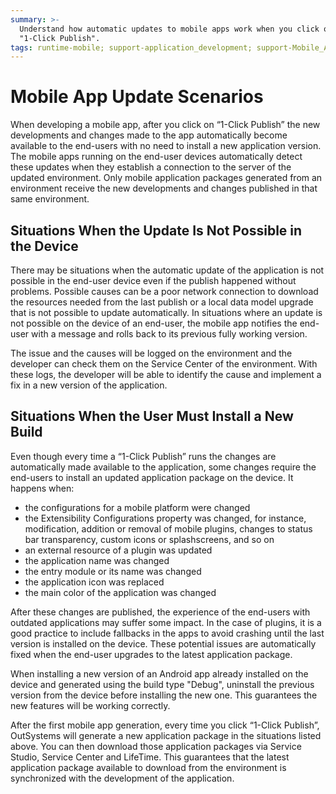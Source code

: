 ```yaml
---
summary: >-
  Understand how automatic updates to mobile apps work when you click on
  "1-Click Publish".
tags: runtime-mobile; support-application_development; support-Mobile_Apps
---
```


# Mobile App Update Scenarios

When developing a mobile app, after you click on “1-Click Publish” the new developments and changes made to the app automatically become available to the end-users with no need to install a new application version. The mobile apps running on the end-user devices automatically detect these updates when they establish a connection to the server of the updated environment. Only mobile application packages generated from an environment receive the new developments and changes published in that same environment.

## Situations When the Update Is Not Possible in the Device

There may be situations when the automatic update of the application is not possible in the end-user device even if the publish happened without problems. Possible causes can be a poor network connection to download the resources needed from the last publish or a local data model upgrade that is not possible to update automatically. In situations where an update is not possible on the device of an end-user, the mobile app notifies the end-user with a message and rolls back to its previous fully working version.

The issue and the causes will be logged on the environment and the developer can check them on the Service Center of the environment. With these logs, the developer will be able to identify the cause and implement a fix in a new version of the application.

## Situations When the User Must Install a New Build

Even though every time a “1-Click Publish” runs the changes are automatically made available to the application, some changes require the end-users to install an updated application package on the device. It happens when:

* the configurations for a mobile platform were changed 
* the Extensibility Configurations property was changed, for instance, modification, addition or removal of mobile plugins, changes to status bar transparency, custom icons or splashscreens, and so on 
* an external resource of a plugin was updated
* the application name was changed 
* the entry module or its name was changed 
* the application icon was replaced 
* the main color of the application was changed 

After these changes are published, the experience of the end-users with outdated applications may suffer some impact. In the case of plugins, it is a good practice to include fallbacks in the apps to avoid crashing until the last version is installed on the device. These potential issues are automatically fixed when the end-user upgrades to the latest application package.

 When installing a new version of an Android app already installed on the device and generated using the build type "Debug", uninstall the previous version from the device before installing the new one. This guarantees the new features will be working correctly.

After the first mobile app generation, every time you click “1-Click Publish”, OutSystems will generate a new application package in the situations listed above. You can then download those application packages via Service Studio, Service Center and LifeTime. This guarantees that the latest application package available to download from the environment is synchronized with the development of the application.

